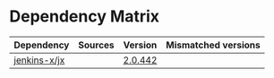 # Dependency Matrix

Dependency | Sources | Version | Mismatched versions
---------- | ------- | ------- | -------------------
[jenkins-x/jx](https://github.com/jenkins-x/jx) |  | [2.0.442](https://github.com/jenkins-x/jx/releases/tag/v2.0.442) | 
